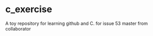 c_exercise
==========

A toy repository for learning github and C.
for issue 53
master from collaborator
